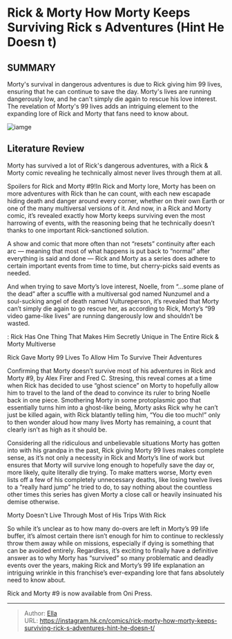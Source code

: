 # Rick &amp; Morty How Morty Keeps Surviving Rick s Adventures (Hint He Doesn t)


## SUMMARY 



  Morty&#39;s survival in dangerous adventures is due to Rick giving him 99 lives, ensuring that he can continue to save the day.   Morty&#39;s lives are running dangerously low, and he can&#39;t simply die again to rescue his love interest.   The revelation of Morty&#39;s 99 lives adds an intriguing element to the expanding lore of Rick and Morty that fans need to know about.  

![iamge](https://static1.srcdn.com/wordpress/wp-content/uploads/2023/04/rick-and-morty-with-morty-eyes-on-fire.jpg)

## Literature Review

Morty has survived a lot of Rick&#39;s dangerous adventures, with a Rick &amp; Morty comic revealing he technically almost never lives through them at all.




Spoilers for Rick and Morty #9!In Rick and Morty lore, Morty has been on more adventures with Rick than he can count, with each new escapade hiding death and danger around every corner, whether on their own Earth or one of the many multiversal versions of it. And now, in a Rick and Morty comic, it’s revealed exactly how Morty keeps surviving even the most harrowing of events, with the reasoning being that he technically doesn’t thanks to one important Rick-sanctioned solution.




A show and comic that more often than not “resets” continuity after each arc — meaning that most of what happens is put back to “normal” after everything is said and done — Rick and Morty as a series does adhere to certain important events from time to time, but cherry-picks said events as needed.

          

And when trying to save Morty’s love interest, Noelle, from “…some plane of the dead” after a scuffle with a multiversal god named Nunzumel and a soul-sucking angel of death named Vultureperson, it’s revealed that Morty can’t simply die again to go rescue her, as according to Rick, Morty’s “99 video game-like lives” are running dangerously low and shouldn’t be wasted.




 : Rick Has One Thing That Makes Him Secretly Unique in The Entire Rick &amp; Morty Multiverse


 Rick Gave Morty 99 Lives To Allow Him To Survive Their Adventures 
          

Confirming that Morty doesn’t survive most of his adventures in Rick and Morty #9, by Alex Firer and Fred C. Stresing, this reveal comes at a time when Rick has decided to use “ghost science” on Morty to hopefully allow him to travel to the land of the dead to convince its ruler to bring Noelle back in one piece. Smothering Morty in some protoplasmic goo that essentially turns him into a ghost-like being, Morty asks Rick why he can’t just be killed again, with Rick blatantly telling him, “You die too much!” only to then wonder aloud how many lives Morty has remaining, a count that clearly isn’t as high as it should be.




Considering all the ridiculous and unbelievable situations Morty has gotten into with his grandpa in the past, Rick giving Morty 99 lives makes complete sense, as it’s not only a necessity in Rick and Morty’s line of work but ensures that Morty will survive long enough to hopefully save the day or, more likely, quite literally die trying. To make matters worse, Morty even lists off a few of his completely unnecessary deaths, like losing twelve lives to a “really hard jump” he tried to do, to say nothing about the countless other times this series has given Morty a close call or heavily insinuated his demise otherwise.



 Morty Doesn&#39;t Live Through Most of His Trips With Rick 
          

So while it’s unclear as to how many do-overs are left in Morty’s 99 life buffer, it’s almost certain there isn’t enough for him to continue to recklessly throw them away while on missions, especially if dying is something that can be avoided entirely. Regardless, it’s exciting to finally have a definitive answer as to why Morty has “survived” so many problematic and deadly events over the years, making Rick and Morty’s 99 life explanation an intriguing wrinkle in this franchise’s ever-expanding lore that fans absolutely need to know about.






Rick and Morty #9 is now available from Oni Press.





---

> Author: [Ella](https://instagram.hk.cn/)  
> URL: https://instagram.hk.cn/comics/rick-morty-how-morty-keeps-surviving-rick-s-adventures-hint-he-doesn-t/  


